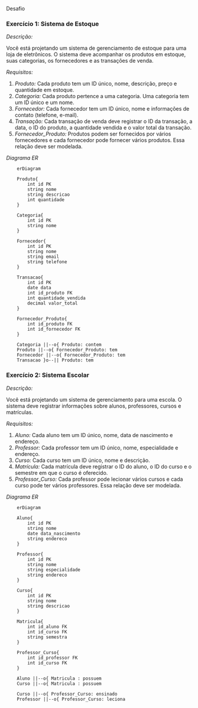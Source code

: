 Desafio

### Exercício 1: Sistema de Estoque

*Descrição:*

Você está projetando um sistema de gerenciamento de estoque para uma loja de eletrônicos. O sistema deve acompanhar os produtos em estoque, suas categorias, os fornecedores e as transações de venda.

*Requisitos:*

1. *Produto:* Cada produto tem um ID único, nome, descrição, preço e quantidade em estoque.
2. *Categoria:* Cada produto pertence a uma categoria. Uma categoria tem um ID único e um nome.
3. *Fornecedor:* Cada fornecedor tem um ID único, nome e informações de contato (telefone, e-mail).
4. *Transação:* Cada transação de venda deve registrar o ID da transação, a data, o ID do produto, a quantidade vendida e o valor total da transação.
5. *Fornecedor_Produto:* Produtos podem ser fornecidos por vários fornecedores e cada fornecedor pode fornecer vários produtos. Essa relação deve ser modelada.

*Diagrama ER*

```mermaid
    erDiagram
    
    Produto{
        int id PK
        string nome
        string descricao
        int quantidade
    }

    Categoria{
        int id PK
        string nome
    }

    Fornecedor{
        int id PK
        string nome
        string email
        string telefone
    }

    Transacao{
        int id PK
        date data
        int id_produto FK
        int quantidade_vendida
        decimal valor_total
    }

    Fornecedor_Produto{
        int id_produto FK
        int id_fornecedor FK
    }

    Categoria ||--o{ Produto: contem
    Produto ||--o{ Fornecedor_Produto: tem
    Fornecedor ||--o{ Fornecedor_Produto: tem
    Transacao }o--|| Produto: tem

```


### Exercício 2: Sistema Escolar

*Descrição:*

Você está projetando um sistema de gerenciamento para uma escola. O sistema deve registrar informações sobre alunos, professores, cursos e matrículas.

*Requisitos:*

1. *Aluno:* Cada aluno tem um ID único, nome, data de nascimento e endereço.
2. *Professor:* Cada professor tem um ID único, nome, especialidade e endereço.
3. *Curso:* Cada curso tem um ID único, nome e descrição.
4. *Matrícula:* Cada matrícula deve registrar o ID do aluno, o ID do curso e o semestre em que o curso é oferecido.
5. *Professor_Curso:* Cada professor pode lecionar vários cursos e cada curso pode ter vários professores. Essa relação deve ser modelada.

*Diagrama ER*

```mermaid
    erDiagram

    Aluno{
        int id PK
        string nome
        date data_nascimento
        string endereco
    }

    Professor{
        int id PK
        string nome
        string especialidade
        string endereco
    }

    Curso{
        int id PK
        string nome
        string descricao
    }

    Matricula{
        int id_aluno FK
        int id_curso FK
        string semestra
    }

    Professor_Curso{
        int id_professor FK
        int id_curso FK
    }

    Aluno ||--o{ Matricula : possuem
    Curso ||--o{ Matricula : possuem
    
    Curso ||--o{ Professor_Curso: ensinado
    Professor ||--o{ Professor_Curso: leciona


```